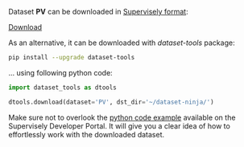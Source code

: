 Dataset **PV** can be downloaded in [Supervisely format](https://developer.supervisely.com/api-references/supervisely-annotation-json-format):

 [Download](https://assets.supervisely.com/remote/eyJsaW5rIjogInMzOi8vc3VwZXJ2aXNlbHktZGF0YXNldHMvMjM1MF9QVi9wdi1EYXRhc2V0TmluamEudGFyIiwgInNpZyI6ICJOSDJTUWdZdjZRcmdqaWdkVVVlQ0hCWnAxSG9XY2p6aVY2ZzFoUndXdjdvPSJ9?response-content-disposition=attachment%3B%20filename%3D%22pv-DatasetNinja.tar%22)

As an alternative, it can be downloaded with *dataset-tools* package:
``` bash
pip install --upgrade dataset-tools
```

... using following python code:
``` python
import dataset_tools as dtools

dtools.download(dataset='PV', dst_dir='~/dataset-ninja/')
```
Make sure not to overlook the [python code example](https://developer.supervisely.com/getting-started/python-sdk-tutorials/iterate-over-a-local-project) available on the Supervisely Developer Portal. It will give you a clear idea of how to effortlessly work with the downloaded dataset.

